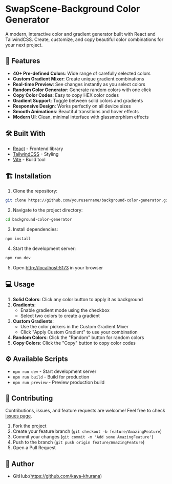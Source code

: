 # SwapScene-Background Color Generator 

A modern, interactive color and gradient generator built with React and TailwindCSS. Create, customize, and copy beautiful color combinations for your next project.

## 🌟 Features

- **40+ Pre-defined Colors**: Wide range of carefully selected colors
- **Custom Gradient Mixer**: Create unique gradient combinations
- **Real-time Preview**: See changes instantly as you select colors
- **Random Color Generator**: Generate random colors with one click
- **Copy Color Codes**: Easy to copy HEX color codes
- **Gradient Support**: Toggle between solid colors and gradients
- **Responsive Design**: Works perfectly on all device sizes
- **Smooth Animations**: Beautiful transitions and hover effects
- **Modern UI**: Clean, minimal interface with glassmorphism effects

## 🛠️ Built With

- [React](https://reactjs.org/) - Frontend library
- [TailwindCSS](https://tailwindcss.com/) - Styling
- [Vite](https://vitejs.dev/) - Build tool

## 🏗️ Installation

1. Clone the repository:
```bash
git clone https://github.com/yourusername/background-color-generator.git
```

2. Navigate to the project directory:
```bash
cd background-color-generator
```

3. Install dependencies:
```bash
npm install
```

4. Start the development server:
```bash
npm run dev
```

5. Open [http://localhost:5173](http://localhost:5173) in your browser

## 💻 Usage

1. **Solid Colors**: Click any color button to apply it as background
2. **Gradients**: 
   - Enable gradient mode using the checkbox
   - Select two colors to create a gradient
3. **Custom Gradients**:
   - Use the color pickers in the Custom Gradient Mixer
   - Click "Apply Custom Gradient" to use your combination
4. **Random Colors**: Click the "Random" button for random colors
5. **Copy Colors**: Click the "Copy" button to copy color codes

## ⚙️ Available Scripts

- `npm run dev` - Start development server
- `npm run build` - Build for production
- `npm run preview` - Preview production build

## 🤝 Contributing

Contributions, issues, and feature requests are welcome! Feel free to check [issues page](your-issues-link).

1. Fork the project
2. Create your feature branch (`git checkout -b feature/AmazingFeature`)
3. Commit your changes (`git commit -m 'Add some AmazingFeature'`)
4. Push to the branch (`git push origin feature/AmazingFeature`)
5. Open a Pull Request

## 👤 Author
- GitHub:(https://github.com/kaya-khurana)

